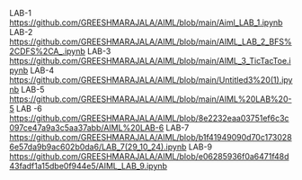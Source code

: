  LAB-1  https://github.com/GREESHMARAJALA/AIML/blob/main/Aiml_LAB_1.ipynb
 LAB-2  https://github.com/GREESHMARAJALA/AIML/blob/main/AIML_LAB_2_BFS%2CDFS%2CA_.ipynb
 LAB-3  https://github.com/GREESHMARAJALA/AIML/blob/main/AIML_3_TicTacToe.ipynb
 LAB-4 https://github.com/GREESHMARAJALA/AIML/blob/main/Untitled3%20(1).ipynb
 LAB-5 https://github.com/GREESHMARAJALA/AIML/blob/main/AIML%20LAB%20-5
 LAB -6 https://github.com/GREESHMARAJALA/AIML/blob/8e2232eaa03751ef6c3c097ce47a9a3c5aa37abb/AIML%20LAB-6
 LAB-7 https://github.com/GREESHMARAJALA/AIML/blob/b1f41949090d70c1730286e57da9b9ac602b0da6/LAB_7(29_10_24).ipynb
 LAB-9 https://github.com/GREESHMARAJALA/AIML/blob/e06285936f0a6471f48d43fadf1a15dbe0f944e5/AIML_LAB_9.ipynb

